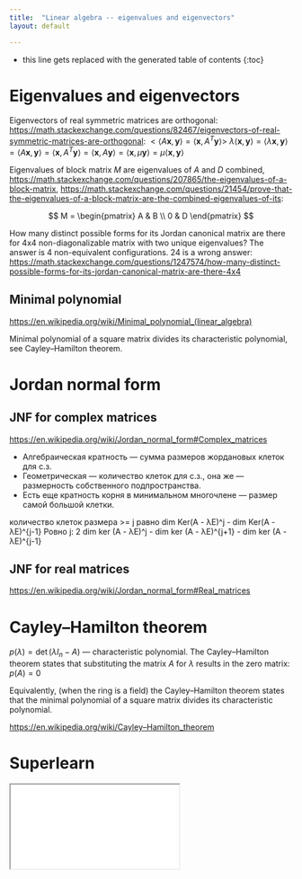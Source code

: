 ```yaml
---
title:  "Linear algebra -- eigenvalues and eigenvectors"
layout: default

---
```


* this line gets replaced with the generated table of contents
{:toc}

# Eigenvalues and eigenvectors

Eigenvectors of real symmetric matrices are orthogonal: <https://math.stackexchange.com/questions/82467/eigenvectors-of-real-symmetric-matrices-are-orthogonal>:
$<\langle A\mathbf{x},\mathbf{y}\rangle = \langle\mathbf{x},A^T\mathbf{y}\rangle>$
$\lambda\langle\mathbf{x},\mathbf{y}\rangle = \langle\lambda\mathbf{x},\mathbf{y}\rangle = \langle A\mathbf{x},\mathbf{y}\rangle = \langle\mathbf{x},A^T\mathbf{y}\rangle = \langle\mathbf{x},A\mathbf{y}\rangle = \langle\mathbf{x},\mu\mathbf{y}\rangle = \mu\langle\mathbf{x},\mathbf{y}\rangle$

Eigenvalues of block matrix $M$ are eigenvalues of $A$ and $D$ combined, <https://math.stackexchange.com/questions/207865/the-eigenvalues-of-a-block-matrix>, <https://math.stackexchange.com/questions/21454/prove-that-the-eigenvalues-of-a-block-matrix-are-the-combined-eigenvalues-of-its>:

$$
M = 
\begin{pmatrix} 
A & B \\
0 & D
\end{pmatrix}
$$

How many distinct possible forms for its Jordan canonical matrix are there for 4x4 non-diagonalizable matrix with two unique eigenvalues?
The answer is 4 non-equivalent configurations.
24 is a wrong answer: <https://math.stackexchange.com/questions/1247574/how-many-distinct-possible-forms-for-its-jordan-canonical-matrix-are-there-4x4>

## Minimal polynomial

<https://en.wikipedia.org/wiki/Minimal_polynomial_(linear_algebra)>

Minimal polynomial of a square matrix divides its characteristic polynomial, see Cayley–Hamilton theorem.

# Jordan normal form

## JNF for complex matrices

<https://en.wikipedia.org/wiki/Jordan_normal_form#Complex_matrices>

- Алгебраическая кратность — сумма размеров жордановых клеток для с.з.
- Геометрическая — количество клеток для с.з., она же — размерность собственного подпространства.
- Есть еще кратность корня в минимальном многочлене — размер самой большой клетки.

количество клеток размера >= j равно dim Ker(A - λE)^j - dim Ker(A - λE)^{j-1}
Ровно j: 2 dim ker (A - λE)^j - dim ker (A - λE)^{j+1} - dim ker (A - λE)^{j-1}

## JNF for real matrices

<https://en.wikipedia.org/wiki/Jordan_normal_form#Real_matrices>

# Cayley–Hamilton theorem

$p(\lambda )=\det(\lambda I_{n}-A)$ — characteristic polynomial. The Cayley–Hamilton theorem states that substituting the matrix $A$ for $\lambda$ results in the zero matrix: $p(A) = 0$ 

Equivalently, (when the ring is a field) the Cayley–Hamilton theorem states that the minimal polynomial of a square matrix divides its characteristic polynomial. 

<https://en.wikipedia.org/wiki/Cayley–Hamilton_theorem>

# Superlearn

<iframe class="autoresize nodisplay superlearn-iframe" src="{{ site.superlearn_url }}/ht/asdf2?deckname=math -- linear algebra -- eigenvalues and eigenvectors">
    <p>Your browser does not support iframes.</p>
</iframe>

